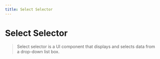```yaml
---
title: Select Selector
---
```


# Select Selector

> Select selector is a UI component that displays and selects data from a drop-down list box.
